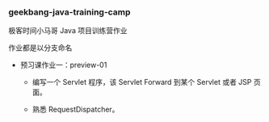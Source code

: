 ### geekbang-java-training-camp

极客时间小马哥 Java 项目训练营作业

作业都是以分支命名

- 预习课作业一：preview-01

    - 编写一个 Servlet 程序，该 Servlet Forward 到某个 Servlet 或者 JSP 页面。

    - 熟悉 RequestDispatcher。

    